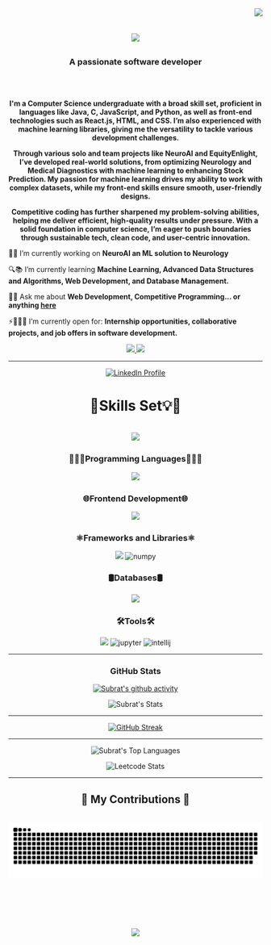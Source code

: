 
<img align="right" src="https://visitor-badge.laobi.icu/badge?page_id=Gsubrat.Gsubrat" />

<h1 align="center">
    <img src="https://readme-typing-svg.herokuapp.com/?font=Righteous&size=35&center=true&vCenter=true&width=500&height=70&duration=4000&lines=Hi+There!+👋;+I'm+Subrat+Gupta!;" />
</h1>

<h3 align="center">A passionate software developer</h3>

<br/>
<div align="center">
        <br />
        <p>
            <strong>
            I'm a Computer Science undergraduate with a broad skill set, proficient in languages like Java, C, JavaScript, and Python, as well as front-end technologies such as React.js, HTML, and CSS. I’m also experienced with machine learning libraries, giving me the versatility to tackle various development challenges.

Through various solo and team projects like NeuroAI and EquityEnlight, I’ve developed real-world solutions, from optimizing Neurology and Medical Diagnostics with machine learning to enhancing Stock Prediction. My passion for machine learning drives my ability to work with complex datasets, while my front-end skills ensure smooth, user-friendly designs.

Competitive coding has further sharpened my problem-solving abilities, helping me deliver efficient, high-quality results under pressure. With a solid foundation in computer science, I’m eager to push boundaries through sustainable tech, clean code, and user-centric innovation.
            </strong>
        </p>
<div align="left">
 
🔭🚀 I’m currently working on **NeuroAI an ML solution to Neurology**
 
🔍📚 I’m currently learning **Machine Learning, Advanced Data Structures and Algorithms, Web Development, and Database Management.**

💬🧠 Ask me about **Web Development, Competitive Programming... or anything [here](https://github.com/salesp07/salesp07/issues)**

⚡👨🏻‍💻 I’m currently open for: **Internship opportunities, collaborative projects, and job offers in software development.**

 </div>
 
<div align="center"> 
  <a href="mailto:gsubrat0803@gmail.com">
    <img src="https://img.shields.io/badge/Gmail-333333?style=for-the-badge&logo=gmail&logoColor=red" />
  </a>
  <a href="https://www.linkedin.com/in/subrat-g158" target="_blank">
    <img src="https://img.shields.io/badge/LinkedIn-0077B5?style=for-the-badge&logo=linkedin&logoColor=white" target="_blank" />
  </a>
<!--   <a href="https://salesp07.github.io" target="_blank">
     <img src="https://img.shields.io/badge/Portfolio-FF5722?style=for-the-badge&logo=todoist&logoColor=white" target="_blank" /> <!-- sqlite, safari, google-chrome are other good icon options -->
 <!-- </a> -->
</div>

 <hr/>
<div align="center">
  <a href="https://www.linkedin.com/in/aakarshit-srivastava-b8252922a">
    <img src="https://user-images.githubusercontent.com/74038190/212284087-bbe7e430-757e-4901-90bf-4cd2ce3e1852.gif" width="100" alt="LinkedIn Profile">
  </a>
</div>
<h1 align="center">🧠Skills Set💡🦾</h2>
<br/>
<a href="https://twitter.com/AakarshitSriva3"><img src="https://user-images.githubusercontent.com/73097560/115834477-dbab4500-a447-11eb-908a-139a6edaec5c.gif"></a>

<div align="center">
    
  <h3>👨🏻‍💻Programming Languages👨🏻‍💻</h3>
  <img src="https://skillicons.dev/icons?i=java,c,python" />
    
    
  <h3>🌐Frontend Development🌐</h3>
  <img src="https://skillicons.dev/icons?i=html,css,javascript,bootstrap,wordpress" />
    
    
  <h3>⚛Frameworks and Libraries⚛</h3>
  <img src="https://skillicons.dev/icons?i=nodejs,react,flask,tensorflow" />
  <img src="https://img.icons8.com/color/48/aR9CXyMagKIS/numpy.png" alt="numpy" />

    
  <h3>🛢️Databases🛢️</h3>
  <img src="https://skillicons.dev/icons?i=mysql,mongodb" />
    
    
  <h3>🛠️Tools🛠️</h3>
<img src="https://skillicons.dev/icons?i=vscode,github,figma,pycharm,eclipse" />
<img src="https://cdn.icon-icons.com/icons2/2699/PNG/512/jupyter_logo_icon_169452.png" alt="jupyter" style="width:48px; height:48px;" />
<img src="https://img.icons8.com/color/48/61466/intellij-idea.png" alt="intellij" style="width:48px; height:48px;" />



<hr>

<div align="center"><h3><b>GitHub Stats</b></h3></div>
<div align="center">

[![Subrat's github activity](https://github-readme-activity-graph.vercel.app/graph?username=Gsubrat&theme=github-compact)]()



![Subrat's Stats](https://github-readme-stats.vercel.app/api?username=Gsubrat&theme=transparent&show_icons=true&hide_border=false&count_private=true)


<hr>

<!--[![GitHub Streak](http://github-readme-streak-stats.herokuapp.com?user=ArkS0001&theme=transparent&count_private=true)](https://git.io/streak-stats)-->
[![GitHub Streak](http://github-readme-streak-stats.herokuapp.com?user=Gsubrat&theme=transparent&count_private=true)](https://git.io/streak-stats)


<hr>

 <!--![Aakarshit's Top Languages](https://github-readme-stats.vercel.app/api/top-langs/?username=ArkS0001&theme=transparent&show_icons=true&hide_border=false&layout=compact&count_private=true)-->

 ![Subrat's Top Languages](https://github-readme-stats.vercel.app/api/top-langs/?username=Gsubrat&theme=transparent&show_icons=true&hide_border=false&layout=compact&count_private=true)



<!--![Leetcode Stats](https://leetcard.jacoblin.cool/XxArksxX?ext=activity)-->

![Leetcode Stats](https://leetcard.jacoblin.cool/Subrat_0803?ext=activity)


<hr>
<div align="center">
  <h2>🐍 My Contributions 🐍</h2>
  <br>
  <img alt="snake eating my contributions" src="https://raw.githubusercontent.com/Gsubrat/Gsubrat/output/github-contribution-grid-snake.svg" />
  
  <br/><br/><br/>
</div>
</div>

<br/>
<a href="https://twitter.com/AakarshitSriva3"><img src="https://user-images.githubusercontent.com/73097560/115834477-dbab4500-a447-11eb-908a-139a6edaec5c.gif"></a>
